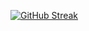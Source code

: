 <a href="https://git.io/streak-stats"><img src="https://github-readme-streak-stats-nine-iota.vercel.app?user=sarob&theme=transparent" alt="GitHub Streak" /></a>
